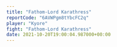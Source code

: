 ```yaml
---
title: "Fathom-Lord Karathress"
reportCode: "6AVWPgm8tYbcFC2q"
player: "Kyore"
fight: "Fathom-Lord Karathress"
date: 2021-10-20T19:00:04.987000+00:00
---
```

